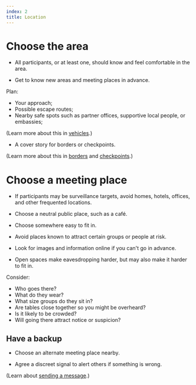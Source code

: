 ```yaml
---
index: 2
title: Location
---
```

# Choose the area 

*	All participants, or at least one, should know and feel comfortable in the area. 

*	Get to know new areas and meeting places in advance. 

Plan:

*	Your approach;
*	Possible escape routes;
*	Nearby safe spots such as partner offices, supportive local people, or embassies;

(Learn more about this in [vehicles](umbrella://lesson/vehicles).)

*   A cover story for borders or checkpoints.

(Learn more about this in [borders](umbrella://lesson/borders) and [checkpoints](umbrella://lesson/checkpoints).)

# Choose a meeting place

*	If participants may be surveillance targets, avoid homes, hotels, offices, and other frequented locations. 

*	Choose a neutral public place, such as a café. 

*	Choose somewhere easy to fit in.

*	Avoid places known to attract certain groups or people at risk.

*	Look for images and information online if you can't go in advance.

*	Open spaces make eavesdropping harder, but may also make it harder to fit in.

Consider:

*   Who goes there?
*   What do they wear?
*   What size groups do they sit in?
*   Are tables close together so you might be overheard?
*   Is it likely to be crowded?
*   Will going there attract notice or suspicion?

## Have a backup

*	Choose an alternate meeting place nearby.

*	Agree a discreet signal to alert others if something is wrong.

(Learn about [sending a message](umbrella://lesson/sending-a-message).)